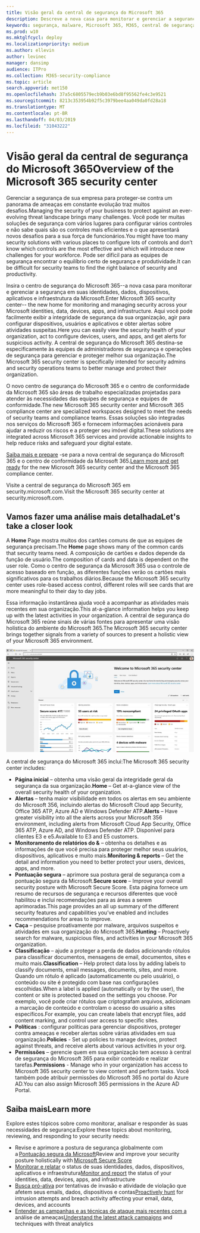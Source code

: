 ```yaml
---
title: Visão geral da central de segurança do Microsoft 365
description: Descreve a nova casa para monitorar e gerenciar a segurança em suas identidades, dados, dispositivos e aplicativos da Microsoft.
keywords: segurança, malware, Microsoft 365, M365, central de segurança, monitor, relatório, identidades, dados, dispositivos, aplicativos
ms.prod: w10
ms.mktglfcycl: deploy
ms.localizationpriority: medium
ms.author: ellevin
author: levinec
manager: dansimp
audience: ITPro
ms.collection: M365-security-compliance
ms.topic: article
search.appverid: met150
ms.openlocfilehash: 37a5c6805579ecb9b03e6bd8f95562fe4c3e9521
ms.sourcegitcommit: 8213c353954b92f5c3979bee4aa049da0fd28a18
ms.translationtype: MT
ms.contentlocale: pt-BR
ms.lasthandoff: 04/03/2019
ms.locfileid: "31043222"
---
```

# <a name="overview-of-the-microsoft-365-security-center"></a><span data-ttu-id="0e2ed-104">Visão geral da central de segurança do Microsoft 365</span><span class="sxs-lookup"><span data-stu-id="0e2ed-104">Overview of the Microsoft 365 security center</span></span>

<span data-ttu-id="0e2ed-105">Gerenciar a segurança de sua empresa para proteger-se contra um panorama de ameaças em constante evolução traz muitos desafios.</span><span class="sxs-lookup"><span data-stu-id="0e2ed-105">Managing the security of your business to protect against an ever-evolving threat landscape brings many challenges.</span></span> <span data-ttu-id="0e2ed-106">Você pode ter muitas soluções de segurança com vários lugares para configurar vários controles e não sabe quais são os controles mais eficientes e o que apresentará novos desafios para a sua força de funcionários.</span><span class="sxs-lookup"><span data-stu-id="0e2ed-106">You might have too many security solutions with various places to configure lots of controls and don’t know which controls are the most effective and which will introduce new challenges for your workforce.</span></span> <span data-ttu-id="0e2ed-107">Pode ser difícil para as equipes de segurança encontrar o equilíbrio certo de segurança e produtividade.</span><span class="sxs-lookup"><span data-stu-id="0e2ed-107">It can be difficult for security teams to find the right balance of security and productivity.</span></span>

<span data-ttu-id="0e2ed-108">Insira o centro de segurança do Microsoft 365--a nova casa para monitorar e gerenciar a segurança em suas identidades, dados, dispositivos, aplicativos e infraestrutura da Microsoft.</span><span class="sxs-lookup"><span data-stu-id="0e2ed-108">Enter Microsoft 365 security center-- the new home for monitoring and managing security across your Microsoft identities, data, devices, apps, and infrastructure.</span></span> <span data-ttu-id="0e2ed-109">Aqui você pode facilmente exibir a integridade de segurança da sua organização, agir para configurar dispositivos, usuários e aplicativos e obter alertas sobre atividades suspeitas.</span><span class="sxs-lookup"><span data-stu-id="0e2ed-109">Here you can easily view the security health of your organization, act to configure devices, users, and apps, and get alerts for suspicious activity.</span></span> <span data-ttu-id="0e2ed-110">A central de segurança do Microsoft 365 destina-se especificamente às equipes de administradores de segurança e operações de segurança para gerenciar e proteger melhor sua organização.</span><span class="sxs-lookup"><span data-stu-id="0e2ed-110">The Microsoft 365 security center is specifically intended for security admins and security operations teams to better manage and protect their organization.</span></span>

<span data-ttu-id="0e2ed-111">O novo centro de segurança do Microsoft 365 e o centro de conformidade da Microsoft 365 são áreas de trabalho especializadas projetadas para atender às necessidades das equipes de segurança e equipes de conformidade.</span><span class="sxs-lookup"><span data-stu-id="0e2ed-111">The new Microsoft 365 security center and Microsoft 365 compliance center are specialized workspaces designed to meet the needs of security teams and compliance teams.</span></span> <span data-ttu-id="0e2ed-112">Essas soluções são integradas nos serviços do Microsoft 365 e fornecem informações acionáveis para ajudar a reduzir os riscos e a proteger seu imóvel digital.</span><span class="sxs-lookup"><span data-stu-id="0e2ed-112">These solutions are integrated across Microsoft 365 services and provide actionable insights to help reduce risks and safeguard your digital estate.</span></span>

<span data-ttu-id="0e2ed-113">[Saiba mais e prepare](https://docs.microsoft.com/en-us/office365/securitycompliance/microsoft-security-and-compliance) -se para a nova central de segurança do Microsoft 365 e o centro de conformidade da Microsoft 365.</span><span class="sxs-lookup"><span data-stu-id="0e2ed-113">[Learn more and get ready](https://docs.microsoft.com/en-us/office365/securitycompliance/microsoft-security-and-compliance) for the new Microsoft 365 security center and the Microsoft 365 compliance center.</span></span>

<span data-ttu-id="0e2ed-114">Visite a central de segurança do Microsoft 365 em security.microsoft.com.</span><span class="sxs-lookup"><span data-stu-id="0e2ed-114">Visit the Microsoft 365 security center at security.microsoft.com.</span></span>  

## <a name="lets-take-a-closer-look"></a><span data-ttu-id="0e2ed-115">Vamos fazer uma análise mais detalhada</span><span class="sxs-lookup"><span data-stu-id="0e2ed-115">Let's take a closer look</span></span>

<span data-ttu-id="0e2ed-116">A **Home** Page mostra muitos dos cartões comuns de que as equipes de segurança precisam.</span><span class="sxs-lookup"><span data-stu-id="0e2ed-116">The **Home** page shows many of the common cards that security teams need.</span></span> <span data-ttu-id="0e2ed-117">A composição de cartões e dados depende da função de usuário.</span><span class="sxs-lookup"><span data-stu-id="0e2ed-117">The composition of cards and data is dependent on the user role.</span></span> <span data-ttu-id="0e2ed-118">Como o centro de segurança da Microsoft 365 usa o controle de acesso baseado em função, as diferentes funções verão os cartões mais significativos para os trabalhos diários.</span><span class="sxs-lookup"><span data-stu-id="0e2ed-118">Because the Microsoft 365 security center uses role-based access control, different roles will see cards that are more meaningful to their day to day jobs.</span></span>  

<span data-ttu-id="0e2ed-119">Essa informação instantânea ajuda você a acompanhar as atividades mais recentes em sua organização.</span><span class="sxs-lookup"><span data-stu-id="0e2ed-119">This at-a-glance information helps you keep up with the latest activities in your organization.</span></span> <span data-ttu-id="0e2ed-120">A central de segurança do Microsoft 365 reúne sinais de várias fontes para apresentar uma visão holística do ambiente do Microsoft 365.</span><span class="sxs-lookup"><span data-stu-id="0e2ed-120">The Microsoft 365 security center brings together signals from a variety of sources to present a holistic view of your Microsoft 365 environment.</span></span>

![Home Page de segurança do Microsoft 365](./media/security-docs/home.jpg)

<span data-ttu-id="0e2ed-122">A central de segurança do Microsoft 365 inclui:</span><span class="sxs-lookup"><span data-stu-id="0e2ed-122">The Microsoft 365 security center includes:</span></span>

* <span data-ttu-id="0e2ed-123">**Página inicial** – obtenha uma visão geral da integridade geral da segurança da sua organização.</span><span class="sxs-lookup"><span data-stu-id="0e2ed-123">**Home** – Get at-a-glance view of the overall security health of your organization.</span></span>
* <span data-ttu-id="0e2ed-124">**Alertas** – tenha maior visibilidade em todos os alertas em seu ambiente do Microsoft 356, incluindo alertas do Microsoft Cloud app Security, Office 365 ATP, Azure AD e Windows Defender ATP.</span><span class="sxs-lookup"><span data-stu-id="0e2ed-124">**Alerts** – Have greater visibility into all the alerts across your Microsoft 356 environment, including alerts from Microsoft Cloud App Security, Office 365 ATP, Azure AD, and Windows Defender ATP.</span></span> <span data-ttu-id="0e2ed-125">Disponível para clientes E3 e e5.</span><span class="sxs-lookup"><span data-stu-id="0e2ed-125">Available to E3 and E5 customers.</span></span>  
* <span data-ttu-id="0e2ed-126">**Monitoramento de relatórios do &** – obtenha os detalhes e as informações de que você precisa para proteger melhor seus usuários, dispositivos, aplicativos e muito mais.</span><span class="sxs-lookup"><span data-stu-id="0e2ed-126">**Monitoring & reports** – Get the detail and information you need to better protect your users, devices, apps, and more.</span></span> 
* <span data-ttu-id="0e2ed-127">**Pontuação segura** – aprimore sua postura geral de segurança com a pontuação segura da Microsoft.</span><span class="sxs-lookup"><span data-stu-id="0e2ed-127">**Secure score** – Improve your overall security posture with Microsoft Secure Score.</span></span> <span data-ttu-id="0e2ed-128">Esta página fornece um resumo de recursos de segurança e recursos diferentes que você habilitou e inclui recomendações para as áreas a serem aprimoradas.</span><span class="sxs-lookup"><span data-stu-id="0e2ed-128">This page provides an all up summary of the different security features and capabilities you’ve enabled and includes recommendations for areas to improve.</span></span>
* <span data-ttu-id="0e2ed-129">**Caça** – pesquise proativamente por malware, arquivos suspeitos e atividades em sua organização do Microsoft 365.</span><span class="sxs-lookup"><span data-stu-id="0e2ed-129">**Hunting** – Proactively search for malware, suspicious files, and activities in your Microsoft 365 organization.</span></span>
* <span data-ttu-id="0e2ed-130">**Classificação** – ajude a proteger a perda de dados adicionando rótulos para classificar documentos, mensagens de email, documentos, sites e muito mais.</span><span class="sxs-lookup"><span data-stu-id="0e2ed-130">**Classification** – Help protect data loss by adding labels to classify documents, email messages, documents, sites, and more.</span></span> <span data-ttu-id="0e2ed-131">Quando um rótulo é aplicado (automaticamente ou pelo usuário), o conteúdo ou site é protegido com base nas configurações escolhidas.</span><span class="sxs-lookup"><span data-stu-id="0e2ed-131">When a label is applied (automatically or by the user), the content or site is protected based on the settings you choose.</span></span> <span data-ttu-id="0e2ed-132">Por exemplo, você pode criar rótulos que criptografam arquivos, adicionam a marcação de conteúdo e controlam o acesso do usuário a sites específicos.</span><span class="sxs-lookup"><span data-stu-id="0e2ed-132">For example, you can create labels that encrypt files, add content marking, and control user access to specific sites.</span></span>
* <span data-ttu-id="0e2ed-133">**Políticas** : configurar políticas para gerenciar dispositivos, proteger contra ameaças e receber alertas sobre várias atividades em sua organização.</span><span class="sxs-lookup"><span data-stu-id="0e2ed-133">**Policies** - Set up policies to manage devices, protect against threats, and receive alerts about various activities in your org.</span></span>
* <span data-ttu-id="0e2ed-134">**Permissões** – gerencie quem em sua organização tem acesso à central de segurança do Microsoft 365 para exibir conteúdo e realizar tarefas.</span><span class="sxs-lookup"><span data-stu-id="0e2ed-134">**Permissions** - Manage who in your organization has access to Microsoft 365 security center to view content and perform tasks.</span></span> <span data-ttu-id="0e2ed-135">Você também pode atribuir permissões do Microsoft 365 no portal do Azure AD.</span><span class="sxs-lookup"><span data-stu-id="0e2ed-135">You can also assign Microsoft 365 permissions in the Azure AD Portal.</span></span>

## <a name="learn-more"></a><span data-ttu-id="0e2ed-136">Saiba mais</span><span class="sxs-lookup"><span data-stu-id="0e2ed-136">Learn more</span></span>

<span data-ttu-id="0e2ed-137">Explore estes tópicos sobre como monitorar, analisar e responder às suas necessidades de segurança:</span><span class="sxs-lookup"><span data-stu-id="0e2ed-137">Explore these topics about monitoring, reviewing, and responding to your security needs:</span></span>

* <span data-ttu-id="0e2ed-138">Revise e aprimore a postura de segurança globalmente com a [Pontuação segura da Microsoft](microsoft-secure-score.md)</span><span class="sxs-lookup"><span data-stu-id="0e2ed-138">Review and improve your security posture holistically with [Microsoft Secure Score](microsoft-secure-score.md)</span></span>
* <span data-ttu-id="0e2ed-139">[Monitorar e relatar](monitoring-and-reporting.md) o status de suas identidades, dados, dispositivos, aplicativos e infraestrutura</span><span class="sxs-lookup"><span data-stu-id="0e2ed-139">[Monitor and report](monitoring-and-reporting.md) the status of your identities, data, devices, apps, and infrastructure</span></span>
* <span data-ttu-id="0e2ed-140">[Busca pró-ativa](hunting.md) por tentativas de invasão e atividade de violação que afetem seus emails, dados, dispositivos e contas</span><span class="sxs-lookup"><span data-stu-id="0e2ed-140">[Proactively hunt](hunting.md) for intrusion attempts and breach activity affecting your email, data, devices, and accounts</span></span>
* <span data-ttu-id="0e2ed-141">[Entender as campanhas e as técnicas de ataque mais recentes com a](latest-attack-campaigns.md) análise de ameaças</span><span class="sxs-lookup"><span data-stu-id="0e2ed-141">[Understand the latest attack campaigns](latest-attack-campaigns.md) and techniques with threat analytics</span></span>

